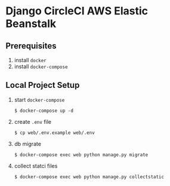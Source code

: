 # Django CircleCI AWS Elastic Beanstalk

## Prerequisites
1. install `docker`
1. install `docker-compose`

## Local Project Setup
1. start `docker-compose`
    ```
    $ docker-compose up -d
    ```
1. create `.env` file
    ```
    $ cp web/.env.example web/.env
    ```
1. db migrate
    ```
    $ docker-compose exec web python manage.py migrate
    ```
1. collect statci files
    ```
    $ docker-compose exec web python manage.py collectstatic
    ```
